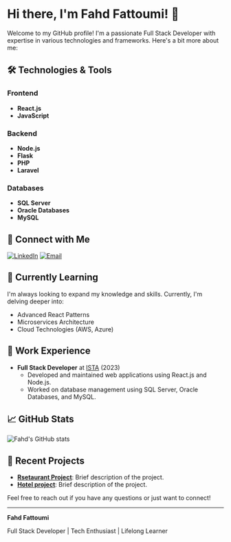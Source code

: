 # Hi there, I'm Fahd Fattoumi! 👋

Welcome to my GitHub profile! I'm a passionate Full Stack Developer with expertise in various technologies and frameworks. Here's a bit more about me:

## 🛠️ Technologies & Tools

### Frontend
- **React.js**
- **JavaScript**

### Backend
- **Node.js**
- **Flask**
- **PHP**
- **Laravel**

### Databases
- **SQL Server**
- **Oracle Databases**
- **MySQL**

## 🔗 Connect with Me
[![LinkedIn](https://img.shields.io/badge/LinkedIn-blue?style=for-the-badge&logo=linkedin)](https://www.linkedin.com/in/fahdfattoumi)
[![Email](https://img.shields.io/badge/Email-D14836?style=for-the-badge&logo=gmail&logoColor=white)](mailto:fattoumifahd@gmail.com)

## 🌱 Currently Learning
I'm always looking to expand my knowledge and skills. Currently, I'm delving deeper into:
- Advanced React Patterns
- Microservices Architecture
- Cloud Technologies (AWS, Azure)

## 💼 Work Experience
- **Full Stack Developer** at [ISTA](https://your-company-website.com) (2023)
  - Developed and maintained web applications using React.js and Node.js.
  - Worked on database management using SQL Server, Oracle Databases, and MySQL.


## 📈 GitHub Stats
![Fahd's GitHub stats](https://github-readme-stats.vercel.app/api?username=fattoumifahd&show_icons=true&theme=radical)

## 📝 Recent Projects
- **[Rsetaurant Project](https://github.com/fattoumifahd/Restaurant)**: Brief description of the project.
- **[Hotel project](https://github.com/fattoumifahd/PFF)**: Brief description of the project.


Feel free to reach out if you have any questions or just want to connect!

---

**Fahd Fattoumi**

Full Stack Developer | Tech Enthusiast | Lifelong Learner
